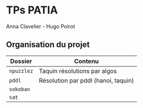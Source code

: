 # TPs PATIA

Anna Clavelier - Hugo Poirot

## Organisation du projet

| Dossier | Contenu |
|---------|---------|
| `npuzzlez`|  Taquin résolutions par algos      |
| `pddl`    | Résolution par pddl (hanoi, taquin)|
| `sokoban` | |
| `sat`     | |
